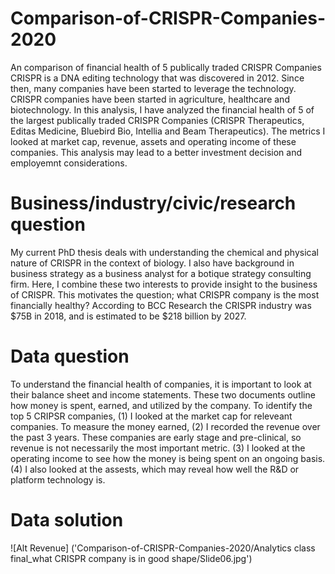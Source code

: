 # Comparison-of-CRISPR-Companies-2020
An comparison of financial health of 5 publically traded CRISPR Companies
CRISPR is a DNA editing technology that was discovered in 2012. Since then, many companies have been started to leverage the technology. CRISPR companies have been started in agriculture, healthcare and biotechnology. In this analysis, I have analyzed the financial health of 5 of the largest publically traded CRISPR Companies (CRISPR Therapeutics, Editas Medicine, Bluebird Bio, Intellia and Beam Therapeutics). The metrics I looked at market cap, revenue, assets and operating income of these companies. This analysis may lead to a better investment decision and employemnt considerations.

# Business/industry/civic/research question
My current PhD thesis deals with understanding the chemical and physical nature of CRISPR in the context of biology. I also have background in business strategy as a business analyst for a botique strategy consulting firm. Here, I combine these two interests to provide insight to the business of CRISPR. This motivates the question; what CRISPR company is the most financially healthy? According to BCC Research the CRISPR industry was $75B in 2018, and is estimated to be $218 billion by 2027. 

# Data question
To understand the financial health of companies, it is important to look at their balance sheet and income statements. These two documents outline how money is spent, earned, and utilized by the company. To identify the top 5 CRIPSR companies, (1) I looked at the market cap for releveant companies. To measure the money earned, (2) I recorded the revenue over the past 3 years. These companies are early stage and pre-clinical, so revenue is not necessarily the most important metric. (3) I looked at the operating income to see how the money is being spent on an ongoing basis. (4) I also looked at the assests, which may reveal how well the R&D or platform technology is.  

# Data solution
![Alt Revenue] ('Comparison-of-CRISPR-Companies-2020/Analytics class final_what CRISPR company is in good shape/Slide06.jpg')


